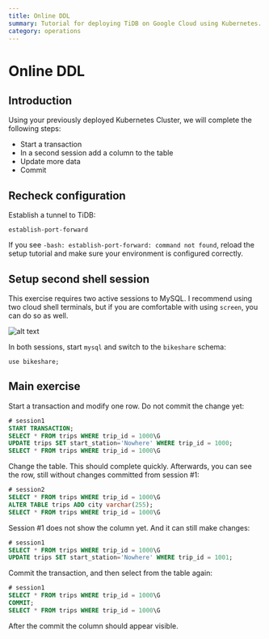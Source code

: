 ```yaml
---
title: Online DDL
summary: Tutorial for deploying TiDB on Google Cloud using Kubernetes.
category: operations
---
```


# Online DDL

## Introduction

Using your previously deployed Kubernetes Cluster, we will complete the following steps:

- Start a transaction
- In a second session add a column to the table
- Update more data
- Commit

## Recheck configuration

Establish a tunnel to TiDB:

	establish-port-forward
	
If you see `-bash: establish-port-forward: command not found`, reload the setup tutorial and make sure your environment is configured correctly.

## Setup second shell session

This exercise requires two active sessions to MySQL. I recommend using two cloud shell terminals, but if you are comfortable with using `screen`, you can do so as well.

![alt text](https://github.com/pingcap/tidb-academy-labs/raw/master/add-cloud-shell.png "Add Cloud Shell")

In both sessions, start `mysql` and switch to the `bikeshare` schema:

```
use bikeshare;
```

## Main exercise

Start a transaction and modify one row. Do not commit the change yet:

```sql
# session1
START TRANSACTION;
SELECT * FROM trips WHERE trip_id = 1000\G
UPDATE trips SET start_station='Nowhere' WHERE trip_id = 1000;
SELECT * FROM trips WHERE trip_id = 1000\G
```

Change the table. This should complete quickly. Afterwards, you can see the row, still without changes committed from session #1:

```sql
# session2
SELECT * FROM trips WHERE trip_id = 1000\G
ALTER TABLE trips ADD city varchar(255);
SELECT * FROM trips WHERE trip_id = 1000\G
```

Session #1 does not show the column yet. And it can still make changes:

```sql
# session1
SELECT * FROM trips WHERE trip_id = 1000\G
UPDATE trips SET start_station='Nowhere' WHERE trip_id = 1001;
```

Commit the transaction, and then select from the table again:

```sql
# session1
SELECT * FROM trips WHERE trip_id = 1000\G
COMMIT;
SELECT * FROM trips WHERE trip_id = 1000\G
```

After the commit the column should appear visible.
